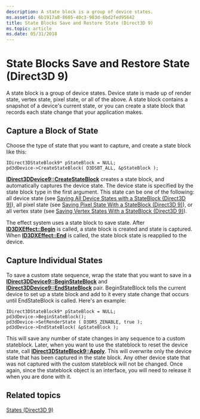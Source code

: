```yaml
---
description: A state block is a group of device states.
ms.assetid: 6b1917a8-8685-40c3-983d-6bd2fed95642
title: State Blocks Save and Restore State (Direct3D 9)
ms.topic: article
ms.date: 05/31/2018
---
```


# State Blocks Save and Restore State (Direct3D 9)

A state block is a group of device states. Device state is made up of render state, vertex state, pixel state, or all of the above. A state block contains a snapshot of a device's current state, or you can create a state block that records each state change that your application makes.

## Capture a Block of State

Choose the type of state that you want to capture, and create a state block like this:


```
IDirect3DStateBlock9* pStateBlock = NULL;
pd3dDevice->CreateStateBlock( D3DSBT_ALL, &pStateBlock );
```



[**IDirect3DDevice9::CreateStateBlock**](/windows/desktop/api) creates a state block, and automatically captures the device state. The device state is specified by the state block type in the first argument. This state can be one of the following: all device state (see [Saving All Device States with a StateBlock (Direct3D 9)](saving-all-device-states-with-a-stateblock.md)), all pixel state (see [Saving Pixel State With a StateBlock (Direct3D 9)](saving-pixel-states-with-a-stateblock.md)), or all vertex state (see [Saving Vertex States With a StateBlock (Direct3D 9)](saving-vertex-states-with-a-stateblock.md)).

The effect system uses a state block to save state. After [**ID3DXEffect::Begin**](id3dxeffect--begin.md) is called, a state block is created and state is captured. When [**ID3DXEffect::End**](id3dxeffect--end.md) is called, the state block state is reapplied to the device.

## Capture Individual States

To save a custom state sequence, wrap the state that you want to save in a [**IDirect3DDevice9::BeginStateBlock**](/windows/desktop/api) and [**IDirect3DDevice9::EndStateBlock**](/windows/win32/api/d3d9helper/nf-d3d9helper-idirect3ddevice9-endstateblock) pair. BeginStateBlock tells the current device to set up a state block and add to it every state change that occurs until EndStateBlock is called. Here's an example:


```
IDirect3DStateBlock9* pStateBlock = NULL;
pd3dDevice->BeginStateBlock();
pd3dDevice->SetRenderState ( D3DRS_ZENABLE, true );
pd3dDevice->EndStateBlock( &pStateBlock );
```



This will save any number of state changes in any sequence to a custom stateblock. Later, when you want to use the stateblock to reset the device state, call [**IDirect3DStateBlock9::Apply**](/windows/win32/api/d3d9helper/nf-d3d9helper-idirect3dstateblock9-apply). This will overwrite only the device state that has been captured in the state block. Any other device state that was not captured with the custom stateblock will not be changed. Once again, since the stateblock object is an interface, you will need to release it when you are done with it.

## Related topics

<dl> <dt>

[States (Direct3D 9)](states.md)
</dt> </dl>

 

 
